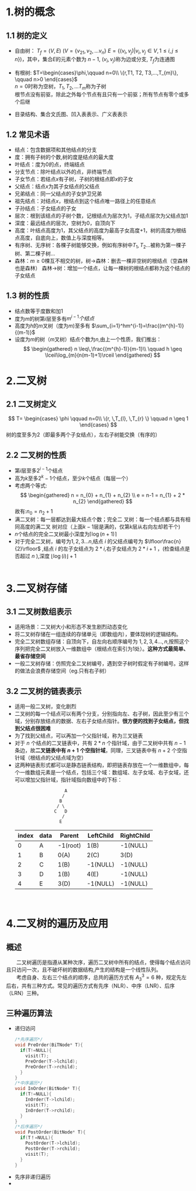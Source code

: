 # 1.树的概念
## 1.1 树的定义
* 自由树：
$T_{f} = (V, E)$ $(V=\{v_{21}, v_{2}, ...v_{n}\}$ $E=\{(v_{i}, v_{j})|v_{i},v_{j}\in V, 1 \leq i,j \leq n
\})$，其中，集合$E$的元素个数为 $n-1$, $(v_{i}, v_{j})$称为边或分支, $T_{f}$为连通图

* 有根树:
$T=\begin{cases}\phi,\qquad n=0\\
\{r,T1, T2, T3,...,T_{m}\}, \qquad n>0
\end{cases}$<br>$n=0$时称为空树，$T_{1},T_{2},...T_{m}$称为子树<br>根节点没有前驱，除此之外每个节点有且只有一个前驱；所有节点有零个或多个后继

* 目录结构、集合文氏图、凹入表表示、广义表表示
## 1.2 常见术语
* 结点：包含数据项和其他结点的分支
* 度：拥有子树的个数,树的度是结点的最大度
* 叶结点：度为0的点，终端结点
* 分支节点：除叶结点以外的点，非终端节点
* 子女节点：若结点$x$有子树，子树的根结点即$x$的子女
* 父结点：结点$x$为其子女结点的父结点
* 兄弟结点：同一父结点的子女护卫兄弟
* 祖先结点：对结点$x$，根结点到这个结点唯一路径上的任意结点
* 子孙结点：子女结点的子女
* 层次：根到该结点的子树个数，记根结点为层次为1，子结点层次为父结点加1
* 深度：最远结点的层次，空树为0，自顶向下
* 高度：叶结点高度为1，其父结点的高度为最高子女高度+1，树的高度为根结点高度，自底向上，数值上与深度相等。
* 有序树、无序树：各棵子树能够交换，例如有序树中$T_{1}, T_{2}...$被称为第一棵子树、第二棵子树...
* 森林：$m \geq0$棵互不相交的树，树$\to$森林：删去一棵非空树的根结点（空森林也是森林） 森林$\to$树：增加一个结点，让每一棵树的根结点都称为这个结点的子女结点

## 1.3 树的性质
* 结点数等于度数和加1
* 度为$m$的树第$i$层至多有$m^{i-1}个结点$
* 高度为$h$的$m$叉树（度为$m$)至多有 $\sum_{i=1}^hm^{i-1}=\frac{(m^{h}-1)}{(m-1)}$ 
* 设度为$m$的树（$m$叉树）结点个数为$n$,由上一个性质，我们推出：
$$
  \begin{gathered}
    n \leq\,\frac{(m^{h}-1)}{m-1}\\
    \qquad h \geq \lceil\log_{m}(n(m-1)+1)\rceil
    \end{gathered}
$$

# 2.二叉树
## 2.1 二叉树定义
$$
  T=
  \begin{cases}
    \phi \qquad n=0\\  
    \{r, \,T_{l}, \,T_{r} \} \qquad n \geq 1
  \end{cases}
$$
    树的度至多为2（即最多两个子女结点），左右子树能交换（有序的）

## 2.2 二叉树的性质
* 第$i$层至多$2^{i-1}$个结点
* 高为$k$至多$2^{k}-1$个结点，至少$k$个结点（每层一个）
* 考虑两个等式:
  $$
  \begin{gathered}
    n = n_{0} + n_{1} + n_{2} \\
    e = n-1 = n_{1} + 2 * n_{2}   
  \end{gathered}
  $$
  故有:$n_{0} = n_{2} +1$
* 满二叉树：每一层都达到最大结点个数；完全二 叉树：每一个结点都与具有相同高度的满二叉 树对应（上面$k-1$层是满的，仅第$k$层从右向左却若干个)
* $n$个结点的完全二叉树最小深度为$\lceil \log(n+1)\rceil$
* 对于完全二叉树，编号为$1,2,3...n$,结点 $i$ 的父结点编号为 $\lfloor\frac{n}{2}\rfloor$ ,结点 $i$ 的左子女结点为 $2*i$,右子女结点为 $2*i+1$ ，(检查结点是否超过 $n$ ),深度 $\lfloor\log(i)\rfloor + 1$ <br/></br>


# 3.二叉树存储
## 3.1 二叉树数组表示
* 适用场景：二叉树大小和形态不发生剧烈动态变化
* 将二叉树存储在一组连续的存储单元（即数组内），要体现树的逻辑结构。
* 完全二叉树数组存储：自顶向下，自左向右顺序编号为 $1,2,3,4...,n$,按照这个序列把完全二叉树放入一维数组中（根结点在索引为$1$处）。**这种方式最简单、最省存储空间**
* 一般二叉树存储：仿照完全二叉树编号，遇到空子树时假定有子树编号。这样的做法会浪费存储空间（eg.只有右子树）


## 3.2 二叉树的链表表示
* 适用一般二叉树，变化剧烈
* 二叉树的每一个结点可以有两个分支，分别指向左、右子树，因此至少有三个域，分别存放结点的数据、左右子女结点指针。**很方便的找到子女结点，但找到父结点很困难**
* 为了找到父结点，可以再加一个父指针域，称为三叉链表
* 对于 $n$ 个结点的二叉链表中，共有 $2*n$ 个指针域，由于二叉树中共有 $n -1$ 条边，故**二叉链表中有 $n+1$ 个空指针域**，同理，三叉链表中有 $n+2$ 个空指针域（根结点的父结点域为空）
* 这两种链表形式都可以是静态链表结构，即把链表存放在一个一维数组中，每个一维数组元素是一个结点，包括三个域：数组域、左子女域、右子女域，还可以增加父指针域，指针域指向数组中的下标：
  ```
                     A
                    /  
                   B
                  / \
                 C   D
                    /
                   E
  ```
  |index| data| Parent | LeftChild| RightChild|
  |-----|-----|------- |----------|-----------|
  |0    | A   |-1(root)|  1(B)    | -1(NULL)  |
  |1    | B   | 0(A)   |  2(C)    | 3(D)      |
  |2    | C   | 1(B)   |  -1(NULL)| -1(NULL)  |
  |3    | D   | 1(B)   |  4(E)    | -1(NULL)  |
  |4    | E   | 3(D)   |  -1(NULL)| -1(NULL)  |
</br>

# 4.二叉树的遍历及应用
## 概述
  &emsp;&emsp;二叉树遍历是指遵从某种次序，遍历二叉树中所有的结点，使得每个结点访问且只访问一次，且不破坏树的数据结构,产生的结构是一个线性队列。<br>&emsp;&emsp;考虑自身、左右三个结点的顺序，总共的遍历方式有 $A_{3}^{3}= 6$ 种，规定先左后右，共有三种方式。常见的遍历方式有先序（NLR）、中序（LNR）、后序（LRN）三种。
## 三种遍历算法
* 递归访问
  ```cpp
  /*先序遍历*/
  void PreOrder(BiTNode* T){
    if(T!=NULL){
      visit(T);
      PreOrder(T->lchild);
      PreOrder(T->rchild);
    }
  }
  /*中序遍历*/
  void InOrder(BitNode* T){
    if(T!=NULL){
      InOrder(T->lchild);
      visit(T);
      InOrder(T->rchild);
    }
  }
  /*后序遍历*/
  void PostOrder(BitNode* T){
    if(T！=NULL){
      PostOrder(T->lchild);
      PostOrder(T->rchild);
      visit(T);
    }
  }
  ```
* 先序非递归遍历
* 